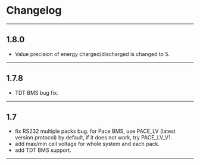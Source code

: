 # Changelog


---------------

## 1.8.0

-   Value precision of energy charged/discharged is changed to 5.

---------------


## 1.7.8

-   TDT BMS bug fix.

---------------


## 1.7

-   fix RS232 multiple packs bug.
    for Pace BMS, use PACE_LV (latest version protocol) by default, if it does not work, try PACE_LV_V1.
-   add max/min cell voltage for whole system and each pack.
-   add TDT BMS support.

---------------

